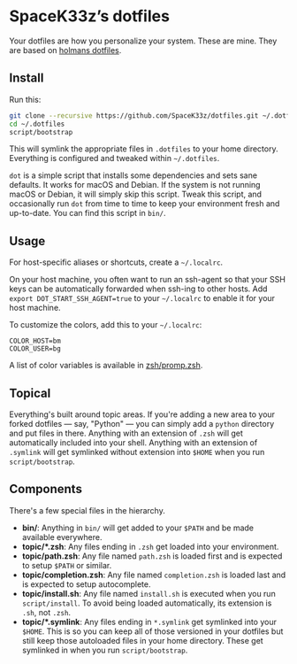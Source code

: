 # SpaceK33zʼs dotfiles

Your dotfiles are how you personalize your system. These are mine.
They are based on [holmans dotfiles](https://github.com/holman/dotfiles).

## Install

Run this:

```sh
git clone --recursive https://github.com/SpaceK33z/dotfiles.git ~/.dotfiles
cd ~/.dotfiles
script/bootstrap
```

This will symlink the appropriate files in `.dotfiles` to your home directory.
Everything is configured and tweaked within `~/.dotfiles`.

`dot` is a simple script that installs some dependencies and sets sane defaults.
It works for macOS and Debian. If the system is not running macOS or Debian,
it will simply skip this script. Tweak this script, and occasionally run `dot`
from time to time to keep your environment fresh and up-to-date. You can find
this script in `bin/`.

## Usage

For host-specific aliases or shortcuts, create a `~/.localrc`.

On your host machine, you often want to run an ssh-agent so that your SSH keys
can be automatically forwarded when ssh-ing to other hosts. Add
`export DOT_START_SSH_AGENT=true` to your `~/.localrc` to enable it for your
host machine.

To customize the colors, add this to your `~/.localrc`:

```shell
COLOR_HOST=bm
COLOR_USER=bg
```

A list of color variables is available in [zsh/promp.zsh](https://github.com/SpaceK33z/dotfiles/blob/master/zsh/prompt.zsh). 

## Topical

Everything's built around topic areas. If you're adding a new area to your
forked dotfiles — say, "Python" — you can simply add a `python` directory and put
files in there. Anything with an extension of `.zsh` will get automatically
included into your shell. Anything with an extension of `.symlink` will get
symlinked without extension into `$HOME` when you run `script/bootstrap`.

## Components

There's a few special files in the hierarchy.

- **bin/**: Anything in `bin/` will get added to your `$PATH` and be made
  available everywhere.
- **topic/\*.zsh**: Any files ending in `.zsh` get loaded into your
  environment.
- **topic/path.zsh**: Any file named `path.zsh` is loaded first and is
  expected to setup `$PATH` or similar.
- **topic/completion.zsh**: Any file named `completion.zsh` is loaded
  last and is expected to setup autocomplete.
- **topic/install.sh**: Any file named `install.sh` is executed when you run `script/install`. To avoid being loaded automatically, its extension is `.sh`, not `.zsh`.
- **topic/\*.symlink**: Any files ending in `*.symlink` get symlinked into
  your `$HOME`. This is so you can keep all of those versioned in your dotfiles
  but still keep those autoloaded files in your home directory. These get
  symlinked in when you run `script/bootstrap`.
